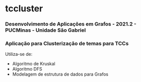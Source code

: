 # tccluster
### Desenvolvimento de Aplicações em Grafos - 2021.2 - PUCMinas - Unidade São Gabriel
### Aplicação para Clusterização de temas para TCCs

Utiliza-se de:
- Algoritmo de Kruskal
- Algoritmo DFS
- Modelagem de estrutura de dados para Grafos
